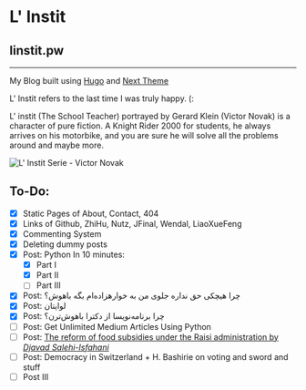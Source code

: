 # L' Instit

## linstit.pw

---

My Blog built using [Hugo](https://gohugo.io) and [Next Theme](https://github.com/elkan1788/hugo-theme-next)

L' Instit refers to the last time I was truly happy. (:

L' instit (The School Teacher) portrayed by Gerard Klein (Victor Novak) is a character of pure fiction. A Knight Rider 2000 for students, he always arrives on his motorbike, and you are sure he will solve all the problems around and maybe more.

![L' Instit Serie - Victor Novak](https://linstit.pw/novak.jpg "L' instit (The School Teacher) portrayed by Gerard Klein (Victor Novak) is a character of pure fiction. A Knight Rider 2000 for students, he always arrives on his motorbike, and you are sure he will solve all the problems around and maybe more.")

## To-Do:
+ [X] Static Pages of About, Contact, 404
+ [X] Links of Github, ZhiHu, Nutz, JFinal, Wendal, LiaoXueFeng
+ [X] Commenting System
+ [X] Deleting dummy posts
+ [X] Post: Python In 10 minutes:
    + [X] Part I
    + [X] Part II
    + [ ] Part III
+ [X] Post: چرا هیچکی حق نداره جلوی من به خوارهزاده‌ام بگه باهوش؟
+ [X] Post: لوایتان
+ [X] Post: چرا برنامه‌نویسا از دکترا باهوش‌ترن؟
+ [ ] Post: Get Unlimited Medium Articles Using Python
+ [ ] Post: [The reform of food subsidies under the Raisi administration by *Djavad Salehi-Isfahani*](https://djavadsalehi.com/2022/05/19/the-reform-of-food-subsidies-under-the-raisi-administration/)
+ [ ] Post: Democracy in Switzerland + H. Bashirie on voting and sword and stuff
+ [ ] Post III
